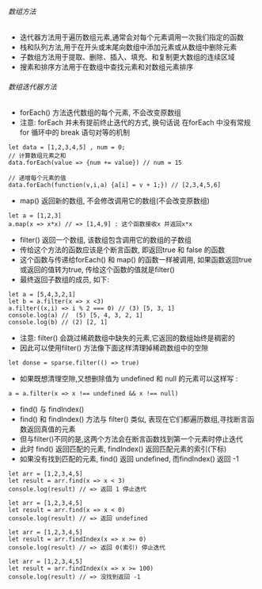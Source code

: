 ######  数组方法
- 迭代器方法用于遍历数组元素,通常会对每个元素调用一次我们指定的函数
- 栈和队列方法,用于在开头或末尾向数组中添加元素或从数组中删除元素
- 子数组方法用于提取、删除、插入、填充、和复制更大数组的连续区域
- 搜素和排序方法用于在数组中查找元素和对数组元素排序

######  数组迭代器方法

- forEach() 方法迭代数组的每个元素, 不会改变原数组
- 注意: forEach 并未有提前终止迭代的方式, 换句话说 在forEach 中没有常规 for 循环中的 break 语句对等的机制
```
let data = [1,2,3,4,5] , num = 0;
// 计算数组元素之和
data.forEach(value => {num += value}) // num = 15

// 递增每个元素的值
data.forEach(function(v,i,a) {a[i] = v + 1;}) // [2,3,4,5,6]
```

- map() 返回新的数组, 不会修改调用它的数组(不会改变原数组)
```
let a = [1,2,3]
a.map(x => x*x) // => [1,4,9] : 这个函数接收x 并返回x*x
```

- filter() 返回一个数组, 该数组包含调用它的数组的子数组
- 传给这个方法的函数应该是个断言函数, 即返回true 和 false 的函数
- 这个函数与传递给forEach() 和 map() 的函数一样被调用, 如果函数返回true或返回的值转为true, 传给这个函数的值就是filter()
- 最终返回子数组的成员, 如下: 
```
let a = [5,4,3,2,1]
let b = a.filter(x => x <3)
a.filter((x,i) => i % 2 === 0) // (3) [5, 3, 1]
console.log(a) //  (5) [5, 4, 3, 2, 1]
console.log(b) // (2) [2, 1]
```
- 注意: filter() 会跳过稀疏数组中缺失的元素,它返回的数组始终是稠密的
- 因此可以使用filter() 方法像下面这样清理掉稀疏数组中的空隙
```
let donse = sparse.filter(() => true)
```
- 如果既想清理空隙,又想删除值为 undefined 和 null 的元素可以这样写 : 
```
a = a.filter(x => x !== undefined && x !== null)
```
- find() 与 findIndex() 
- find() 和 findIndex() 方法与 filter() 类似, 表现在它们都遍历数组,寻找断言函数返回真值的元素
- 但与filter()不同的是,这两个方法会在断言函数找到第一个元素时停止迭代
- 此时 find() 返回匹配的元素, findIndex() 返回匹配元素的索引(下标)
- 如果没有找到匹配的元素, find() 返回 undefined, 而findIndex() 返回 -1
```
let arr = [1,2,3,4,5]
let result = arr.find(x => x < 3)
console.log(result) // => 返回 1 停止迭代

let arr = [1,2,3,4,5]
let result = arr.find(x => x < 0)
console.log(result) // => 返回 undefined 

let arr = [1,2,3,4,5]
let result = arr.findIndex(x => x >= 0)
console.log(result) // => 返回 0(索引) 停止迭代

let arr = [1,2,3,4,5]
let result = arr.findIndex(x => x >= 100)
console.log(result) // => 没找到返回 -1 
```
